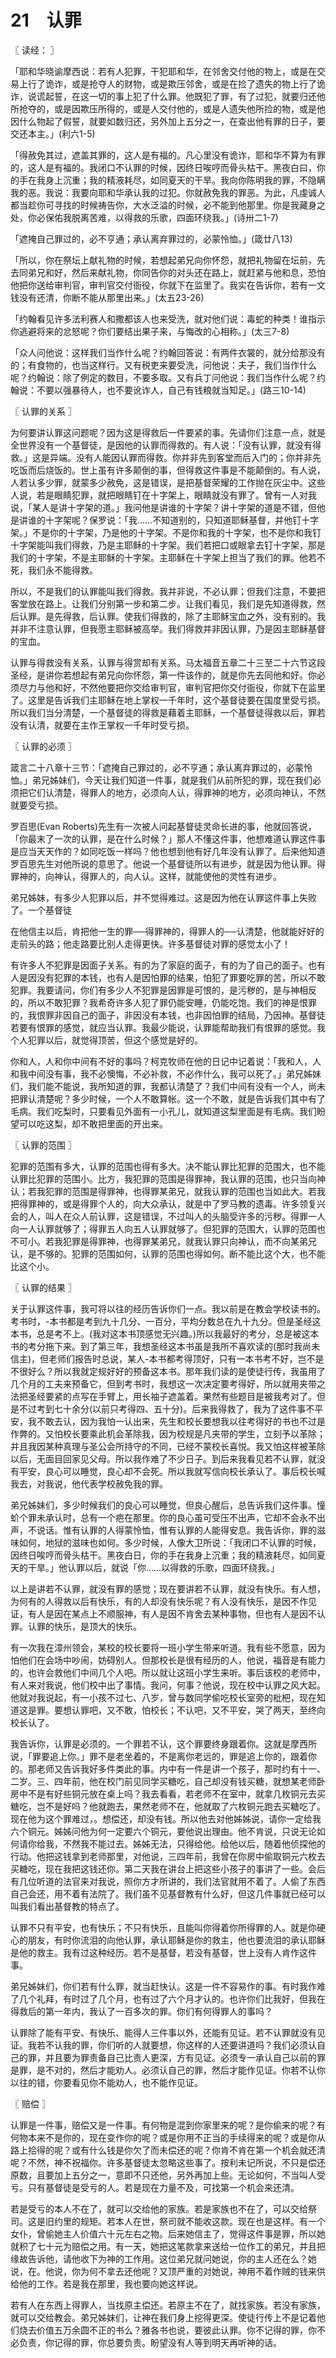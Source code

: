 # 21　认罪



〖 读经： 〗

「耶和华晓谕摩西说：若有人犯罪，干犯耶和华，在邻舍交付他的物上，或是在交易上行了诡诈，或是抢夺人的财物，或是欺压邻舍，或是在捡了遗失的物上行了诡诈，说谎起誓，在这一切的事上犯了什么罪。他既犯了罪，有了过犯，就要归还他所抢夺的，或是因欺压所得的，或是人交付他的，或是人遗失他所捡的物，或是他因什么物起了假誓，就要如数归还，另外加上五分之一，在查出他有罪的日子，要交还本主。」(利六1-5)

「得赦免其过，遮盖其罪的，这人是有福的。凡心里没有诡诈，耶和华不算为有罪的，这人是有福的。我闭口不认罪的时候，因终日唉哼而骨头枯干。黑夜白曰，你的手在我身上沉重；我的精液耗尽，如同夏天的干旱。我向你陈明我的罪，不隐瞒我的恶。我说：我要向耶和华承认我的过犯。你就赦免我的罪恶。为此，凡虔诚人都当趁你可寻找的时候祷告你，大水泛溢的时候，必不能到他那里。你是我藏身之处，你必保佑我脱离苦难，以得救的乐歌，四面环绕我。」(诗卅二1-7)

「遮掩自己罪过的，必不亨通；承认离弃罪过的，必蒙怜恤。」(箴廿八13)

「所以，你在祭坛上献礼物的时候，若想起弟兄向你怀怨，就把礼物留在坛前，先去同弟兄和好，然后来献礼物，你同告你的对头还在路上，就赶紧与他和息，恐怕他把你送给审判官，审判官交付衙役，你就下在监里了。我实在告诉你，若有一文钱没有还清，你断不能从那里出来。」(太五23-26)

「约翰看见许多法利赛人和撒都该人也来受洗，就对他们说：毒蛇的种类！谁指示你逃避将来的忿怒呢？你们要结出果子来，与悔改的心相称。」(太三7-8)

「众人问他说：这样我们当作什么呢？约翰回答说：有两件衣裳的，就分给那没有的；有食物的，也当这样行。又有税吏来要受洗，问他说：夫子，我们当作什么呢？约翰说：除了例定的数目，不要多取。又有兵丁问他说：我们当作什么呢？约翰说：不要以强暴待人，也不要讹诈人，自己有钱粮就当知足。」(路三10-14)



〖 认罪的关系 〗

为何要讲认罪这问题呢？因为这是得救后一件要紧的事。先请你们注意一点，就是全世界没有一个基督徒，是因他的认罪而得救的。有人说：「没有认罪，就没有得救。」这是异端。没有人能因认罪而得救。你并非先到客堂而后入门的；你并非先吃饭而后烧饭的。世上虽有许多颠倒的事，但得救这件事是不能颠倒的。有人说，人若认多少罪，就蒙多少赦免，这是错误，是把基督荣耀的工作抛在灰尘中。这些人说，若是眼睛犯罪，就把眼睛钉在十字架上，眼睛就没有罪了。曾有一人对我说，「某人是讲十字架的道。」我问他是讲谁的十字架？讲十字架的道是不错，但他是讲谁的十字架呢？保罗说：「我……不知道别的，只知道耶稣基督，并他钉十字架。」不是你的十字架，乃是他的十字架。不是你和我的十字架，也不是你和我钉十字架能叫我们得救，乃是主耶稣的十字架。我们若把口或眼拿去钉十字架，那是我们的十字架，不是主耶稣的十字架。主耶稣在十字架上担当了我们的罪。他若不死，我们永不能得救。

所以，不是我们的认罪能叫我们得救。我并非说，不必认罪；但我们注意，不要把客堂放在路上。让我们分别第一步和第二步。让我们看见，我们是先知道得救，然后认罪。是先得救，后认罪。使我们得救的，除了主耶稣宝血之外，没有别的。我并非不注意认罪，但我愿主耶稣被高举。我们得救并非因认罪，乃是因主耶稣基督的宝血。

认罪与得救没有关系，认罪与得赏却有关系。马太福音五章二十三至二十六节这段圣经，是讲你若想起有弟兄向你怀怨，第一件该作的，就是你先去同他和好。你必须尽力与他和好，不然他要把你交给审判官，审判官把你交付衙役，你就下在监里了。这里是告诉我们主耶稣在地上掌权一千年时，这个基督徒要在国度里受亏损。所以我们当分清楚，一个基督徒的得救是藉着主耶稣，一个基督徒得救以后，罪若没有认清，就要在主作王掌权一千年时受亏损。



〖 认罪的必须 〗

箴言二十八章十三节：「遮掩自己罪过的，必不亨通；承认离弃罪过的，必蒙怜恤。」弟兄姊妹们，今天让我们知道一件事，就是我们从前所犯的罪，现在我们必须把它们认清楚，得罪人的地方，必须向人认，得罪神的地方，必须向神认，不然就要受亏损。

罗百思(Evan Roberts)先生有一次被人问起基督徒灵命长进的事，他就回答说，「你最末了一次的认罪，是在什么时候？」那人不懂这件事，他想难道认罪这件事是应当天天作的？如同吃饭一样吗？他也想到他有好几年没有认罪了。后来他知道罗百思先生对他所说的意思了。他说一个基督徒所以有进步，就是因为他认罪。得罪神的，向神认，得罪人的，向人认。这样，就能使他的灵性有进步。

弟兄姊妹，有多少人犯罪以后，并不觉得难过。这是因为他在认罪这件事上失败了。一个基督徒

在他信主以后，肯把他一生的罪──得罪神的，得罪人的──认清楚，他就能好好的走前头的路；他走路要比别人走得更快。许多基督徒对罪的感觉太小了！

有许多人不犯罪是因面子关系。有的为了家庭的面子，有的为了自己的面子。也有人是因没有犯罪的本钱，也有人是因怕罪的结果，怕犯了罪要吃罪的苦，所以不敢犯罪。我要请问，你们有多少人不犯罪是因罪是可恨的，是污秽的，是与神相反的，所以不敢犯罪？我希奇许多人犯了罪仍能安睡，仍能吃饱。我们的神是恨罪的，我恨罪非因自己的面子，非因没有本钱，也非因怕罪的结局，乃因神。基督徒若要有恨罪的感觉，就应当认罪。我最少能说，认罪能帮助我们有恨罪的感觉。我个人犯罪以后，就觉得顶苦，但这个感觉是好的。

你和人，人和你中间有不好的事吗？柯克牧师在他的日记中记着说：「我和人，人和我中间没有事，我不必懊悔，不必补救，不必作什么，我可以死了。」弟兄姊妹们，我们能不能说，我所知道的罪，我都认清楚了？我们中间有没有一个人，尚未把罪认清楚呢？多少时候，一个人不敢算帐。这一个不敢，就是告诉我们其中有了毛病。我们吃梨时，只要看见外面有一小孔儿，就知道这梨里面是有毛病。我们盼望可以吃这梨，却不敢把里面的开出来。



〖 认罪的范围 〗

犯罪的范围有多大，认罪的范围也得有多大。决不能认罪比犯罪的范围大，也不能认罪比犯罪的范围小。比方，我犯罪的范围是得罪神，我认罪的范围，也只当向神认；若我犯罪的范围是得罪神，也得罪某弟兄，就我认罪的范围也当如此大。若我把得罪神的，或是得罪个人的，向大众承认，就是中了罗马教的遗毒。许多领复兴会的人，叫人在众人前认罪，这是错误，不过叫人的头脑受许多的污秽。得罪一人向一人认罪就够了；得罪五人向五人认罪就够了。但犯罪的范围大，认罪的范围也不可小。若我犯罪是得罪神，也得罪某弟兄，就我认罪只向神认，而不向某弟兄认，是不够的。犯罪的范围如何，认罪的范围也得如何。断不能比这个大，也不能比这个小。



〖 认罪的结果 〗

关于认罪这件事，我可将以往的经历告诉你们一点。我以前是在教会学校读书的。考书时，-本书都是考到九十几分、一百分，平均分数总在九十九分。但是圣经这本书，总是考不上。(我对这本书顶感觉无兴趣。)所以我最好的考分，总是被这本书的考分拖下来。到了第三年，我想圣经这本书虽是我所不喜欢读的(那时我尚未信主)，但老师们报告时总说，某人-本书都考得顶好，只有一本书考不好，岂不是不很好么？所以我就定规好好的预备这本书。那年我们读的是使徒行传，我虽用了几个月的工夫来预备它，但到考书时，我想这一次决定要考得好，所以就用夹带之法把圣经要紧的点写在手臂上，用长袖子遮盖着。果然有些题目是被我考对了。但是不过考到七十余分(以前只考得四、五十分)。后来我得救了，我为了这件事不平安，我不敢去认，因为我怕一认出来，先生和校长要想我以往考得好的书也不过是作弊的。又怕校长要乘此机会革除我，因为校规是凡夹带的学生，立刻予以革除；并且我因某种真理与圣公会所持守的不同，已经不蒙校长喜悦。我又怕这样被革除以后，无面目回家见父母。所以我作难了不少日子。到后来我看见若不认罪，就没有平安，良心可以睡觉，良心却不会死。所以我就写信向校长承认了。事后校长喊我去，对我说，他代表学校赦免我的罪。

弟兄姊妹们，多少时候我们的良心可以睡觉，但良心醒后，总告诉我们这件事。憧蚧个罪未承认时，总有一个疤在那里。你的良心虽可受压不出声，它却不会永不出声，不说话。惟有认罪的人得蒙怜恤，惟有认罪的人能得安息。我告诉你，罪的滋味如何，地狱的滋味也如何。多少时候，人像大卫所说：「我闭口不认罪的时候，因终日唉哼而骨头枯干。黑夜白日，你的手在我身上沉重；我的精液耗尽，如同夏天的干旱。」他认罪以后，就说「你……以得救的乐歌，四面环绕我。」

以上是讲若不认罪，就没有罪的感觉；现在要讲若不认罪，就没有快乐。有人想，为何有的人得救以后有快乐，有的人却没有快乐呢？有人没有快乐，是因不作见证，有人是因在某点上不顺服神，有人是因不肯舍去某种事物，但也有人是因不认罪。认罪的快乐，是顶大的快乐。

有一次我在漳州领会，某校的校长要将一班小学生带来听道。我有些不愿意，因为怕他们在会场中吵闹，妨碍别人。但那校长是很有经历的人，他说，福音是有能力的，也许会救他们中间几个人吧。所以就让这班小学生来听。事后该校的老师中，有人来对我说，他们校中出了事情。我问，何事？他说，现在校中认罪之风大起。他就对我说起，有一小孩不过七、八岁，曾与数同学偷吃校长室旁的枇杷，现在知道这是罪。要想认罪吧，又不敢，怕校长；不认吧，又不平安，哭了两天，至终向校长认了。

我告诉你，认罪是必须的。一个罪若不认，这个罪要终身跟着你。这就是摩西所说，「罪要追上你。」罪不是老坐着的，不是离你老远的，罪是追上你的，跟着你的。那老师又告诉我好多件类此的事。内中有一件是讲一个孩子，那时约有十一、二岁。三、四年前，他在校门前见同学买糖吃，自己却没有钱买糖，就想某老师卧房中不是有好些铜元放在桌上吗？我去看看，若老师不在室中，就拿几枚铜元去买糖吃，岂不是好吗？他就跑去，果然老师不在，他就取了六枚铜元跑去买糖吃了。现在他为这个罪难过，。想偿还，却没有钱。所以他去对他姊姊说，请你一定给我六个铜元。姊姊问他为何一定要六个铜元，要他说出理由。他不肯说，只说无论如何请你给我，不然我不能过去。姊姊无法，只得给他。给他以后，随着他侦探他的行动。他把这钱拿到老师那里，对他说，三四年前，我曾在你房中偷取铜元六枚去买糖吃，现在我把这钱还你。第二天我在讲台上把这些小孩子的事讲了一些。会后有几位听道的法官来对我说，照你方才所讲的，我们法官就用不着了。人偷了东西自己会还，用不着有法院了。我们虽不见基督教有什么好，但这几件事就已经可以叫我们看出基督教的特点了。

认罪不只有平安，也有快乐；不只有快乐，且能叫你得着你所得罪的人。就是你硬心的朋友，有时你流泪的向他认罪，承认耶稣是你的救主，他也要流泪的承认耶稣是他的救主。我有过这种经历。若不是基督，若没有基督，世上没有人肯作这件事。

弟兄姊妹们，你们若有什么罪，就当赶快认。这是一件不容易作的事。有时我作难了几个礼拜，有时过了几个月，也有过了六个月才认的。也许你们比我好，但我在得救后的第一年内，我认了一百多次的罪。你们有何得罪人的事吗？

认罪除了能有平安、有快乐、能得人三件事以外，还能有见证。若不认罪就没有见证。我若不认我的罪，你们听的人就要想，你这样的人还要讲道吗？我们必须认自己的罪，并且要为罪责备自己比责人更深，方有见证。必须专一承认自己以前的罪是罪，是不对的，然后才能劝人。必须认自己的罪，然后才能作见证。你若不认你以往的错，你要看见你不能劝人，也不能作见证。



〖 赔偿 〗

认罪是一件事，赔偿又是一件事。有何物是混到你家里来的呢？是你偷来的呢？有何物本来不是你的，现在变作你的呢？或是你用不正当的手续得来的呢？或是你从路上拾得的呢？或有什么钱是你欠了而未偿还的呢？你肯不肯在第一个机会就还清呢？不然，神不祝福你。许多基督徒太忽略这些事了。按利未记所说，不只是偿还原数，且要加上五分之一，意即不只还他，另外再加上些。无论如何，不当叫人受亏。只有基督徒是受亏的人。若是现在力量不及，可找第一个机会来还清。

若是受亏的本人不在了，就可以交给他的家族。若是家族也不在了，可以交给祭司。这是旧约里的规矩。若本人在世，祭司就不能收这款。现在也是这样。有一个女仆，曾偷她主人价值六十元左右之物。后来她信主了，觉得这件事是罪，所以她就积了七十元为赔偿之用。有一天，她把这笔款拿来送给一位作工的弟兄，并且把缘故告诉他，请他收下为神的工作用。这位弟兄就问她说，你的主人还在么？她说，在。他说，你为何不拿去还他呢？又顶严重的对她说，神用不着作贼的钱来供给他的工作。若是我在那里，我也要向她这样说。

若有人在东西上得罪人，当找原主偿还。若原主不在了，就找家族。若没有家族，就可以交给教会。弟兄姊妹们，让神在我们身上挖得更深。使徒行传上不是记着他们烧去价值五万余圆不正的书么？雅各书也说，要彼此认罪。你不记得的罪，你不必负责，你记得的罪，你总要负责。盼望没有人等到明天再听神的话。

